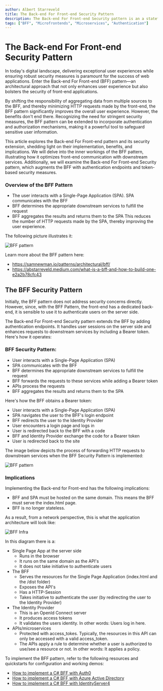 ```yaml
---
author: Albert Starreveld
title: The Back-end For Front-end Security Pattern
description: The Back-end For Front-end Security pattern is an a stateful BFF. It augments requests to the downstream services by adding Bearer tokens to the requests. 
tags: ["BFF", "Microfrontends", "Microservices", "Authentication"]
---
```


# The Back-end For Front-end Security Pattern
In today's digital landscape, delivering exceptional user experiences while ensuring robust security measures is paramount for the success of web applications. Enter the Back-end For Front-end (BFF) pattern—an architectural approach that not only enhances user experience but also bolsters the security of front-end applications.

By shifting the responsibility of aggregating data from multiple sources to the BFF, and thereby minimizing HTTP requests made by the front-end, the BFF pattern significantly improves the overall user experience. However, the benefits don't end there. Recognizing the need for stringent security measures, the BFF pattern can be extended to incorporate authentication and authorization mechanisms, making it a powerful tool to safeguard sensitive user information.

This article explores the Back-end For Front-end pattern and its security extension, shedding light on their implementation, benefits, and implications. We will delve into the inner workings of the BFF pattern, illustrating how it optimizes front-end communication with downstream services. Additionally, we will examine the Back-end For Front-end Security pattern, which augments the BFF with authentication endpoints and token-based security measures.

### Overview of the BFF Pattern

* The user interacts with a Single-Page Application (SPA).
SPA communicates with the BFF
* BFF determines the appropriate downstream services to fulfill the request
* BFF aggregates the results and returns them to the SPA
This reduces the number of HTTP requests made by the SPA, thereby improving the user experience.

The following picture illustrates it:

![BFF pattern](https://raw.githubusercontent.com/thecloudnativewebapp/GoCloudNative.Bff/main/docs/gocloudnative.org/content/Concepts/diagrams/bff.png)

Learn more about the BFF pattern here:

* https://samnewman.io/patterns/architectural/bff/
* https://abstarreveld.medium.com/what-is-a-bff-and-how-to-build-one-e2a2b78cfc43

## The BFF Security Pattern
Initially, the BFF pattern does not address security concerns directly. However, since, with the BFF Pattern,  the front-end has a dedicated back-end, it is sensible to use it to authenticate users on the server side.

The Back-end For Front-end Security pattern extends the BFF by adding authentication endpoints. It handles user sessions on the server side and enhances requests to downstream services by including a Bearer token. Here's how it operates:

### BFF Security Pattern:

* User interacts with a Single-Page Application (SPA)
* SPA communicates with the BFF
* BFF determines the appropriate downstream services to fulfill the request
* BFF forwards the requests to these services while adding a Bearer token
* APIs process the requests
* BFF aggregates the results and returns them to the SPA

Here's how the BFF obtains a Bearer token:

* User interacts with a Single-Page Application (SPA)
* SPA navigates the user to the BFF's login endpoint
* BFF redirects the user to the Identity Provider
* User encounters a login page and logs in
* User is redirected back to the BFF with a code
* BFF and Identity Provider exchange the code for a Bearer token
* User is redirected back to the site

The image below depicts the process of forwarding HTTP requests to downstream services when the BFF Security Pattern is implemented:

![BFF pattern](https://raw.githubusercontent.com/thecloudnativewebapp/GoCloudNative.Bff/main/docs/gocloudnative.org/content/Concepts/diagrams/bff-security-pattern.png)


### Implications
Implementing the Back-end for Front-end has the following implications:

* BFF and SPA must be hosted on the same domain. This means the BFF must serve the index.html page.
* BFF is no longer stateless.

As a result, from a network perspective, this is what the application architecture will look like:

![BFF Infra](https://github.com/thecloudnativewebapp/GoCloudNative.Bff/raw/main/docs/gocloudnative.org/content/Diagrams/architecture.png)

In this diagram there is a:

* Single Page App at the server side
    * Runs in the browser
    * It runs on the same domain as the API's
    * It does not take initiative to authenticate users
* The BFF
    * Serves the resources for the Single Page Application (index.html and the /dist folder)
    * Exposes the API's
    * Has a HTTP-Session
    * Takes initiative to authenticate the user (by redirecting the user to the Identity Provider)
* The Identity Provider
    * This is an OpenId Connect server
    * It produces access tokens
    * It validates the users identity. In other words: Users log in here.
* APIs/microservices
    * Protected with access_tokes. Typically, the resources in this API can only be accessed with a valid access_token.
    * The APIs apply a rule to determine whether a user is authorized to use/see a resource or not. In other words: It applies a policy.

To implement the BFF pattern, refer to the following resources and quickstarts for configuration and working demos:

- [How to implement a C# BFF with Auth0](/integration-manuals/quickstarts/auth0/quickstart)
- [How to implement a C# BFF with Azure Active Directory](/integration-manuals/quickstarts/azuread/quickstart)
- [How to implement a C# BFF with IdentityServer4](/integration-manuals/quickstarts/identityserver4/quickstart)
